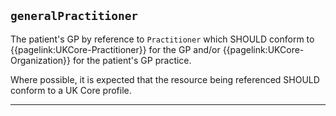 ## `generalPractitioner`

The patient's GP by reference to `Practitioner` which SHOULD conform to {{pagelink:UKCore-Practitioner}} for the GP 
and/or {{pagelink:UKCore-Organization}} for the patient's GP practice. 

Where possible, it is expected that the resource being referenced SHOULD conform to a UK Core profile.

---